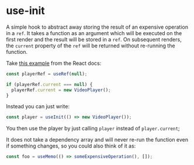 # use-init

A simple hook to abstract away storing the result of an expensive operation in a `ref`. It takes a function as an argument which will be executed on the first render and the result will be stored in a `ref`. On subsequent renders, the `current` property of the `ref` will be returned without re-running the function.

Take [this example](https://react.dev/reference/react/useRef#avoiding-recreating-the-ref-contents) from the React docs:

```jsx
const playerRef = useRef(null);

if (playerRef.current === null) {
  playerRef.current = new VideoPlayer();
}
```
Instead you can just write:

```jsx
const player = useInit(() => new VideoPlayer());
```

You then use the player by just calling `player` instead of `player.current`;

It does not take a dependency array and will never re-run the function even if something changes, so you could also think of it as:

```jsx
const foo = useMemo(() => someExpensiveOperation(), []);
```
